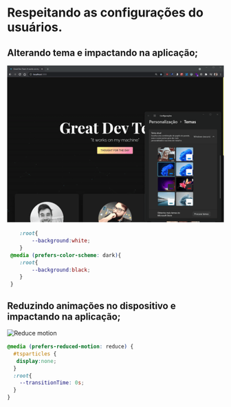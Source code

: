 # Respeitando as configurações do usuários.

## Alterando tema e impactando na aplicação;
![Dark to light](./src/images/darktolight.gif)
 
```SCSS
    :root{
        --background:white; 
    }
 @media (prefers-color-scheme: dark){
    :root{
        --background:black; 
    }
 }
```

## Reduzindo animações no dispositivo e impactando na aplicação;
![Reduce motion](./src/images/motion.gif)

```SCSS
@media (prefers-reduced-motion: reduce) {
  #tsparticles {
   display:none;
  }
  :root{
    --transitionTime: 0s;
  }
}
``` 